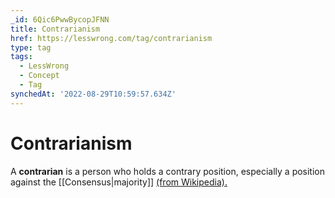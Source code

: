 ```yaml
---
_id: 6Qic6PwwBycopJFNN
title: Contrarianism
href: https://lesswrong.com/tag/contrarianism
type: tag
tags:
  - LessWrong
  - Concept
  - Tag
synchedAt: '2022-08-29T10:59:57.634Z'
---
```

# Contrarianism

A **contrarian** is a person who holds a contrary position, especially a position against the [[Consensus|majority]] [(from Wikipedia).](https://en.wikipedia.org/wiki/Contrarian)
